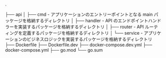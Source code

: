 .

├── api
│ ├── cmd - アプリケーションのエントリーポイントとなる main パッケージを格納するディレクトリ
│ ├── handler - API のエンドポイントハンドラーを実装するパッケージを格納するディレクトリ
│ ├── router - API ルーティングを定義するパッケージを格納するディレクトリ
│ └── service - アプリケーションのビジネスロジックを実装するパッケージを格納するディレクトリ
├── Dockerfile
├── Dockerfile.dev
├── docker-compose.dev.yml
├── docker-compose.yml
├── go.mod
└── go.sum

<!-- └── openapi.yaml -->
